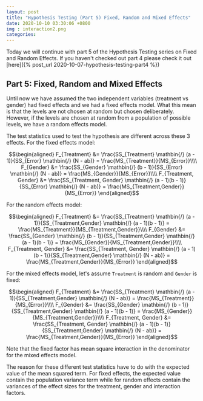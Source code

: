 ```yaml
---
layout: post
title: "Hypothesis Testing (Part 5) Fixed, Random and Mixed Effects"
date: 2020-10-10 03:30:06 +0800
img : interaction2.png
categories:
---
```

Today we will continue with part 5 of the Hypothesis Testing series on Fixed and Random Effects. If you haven't checked out part 4 please check it out [here]({% post_url 2020-10-07-hypothesis-testing-part4 %})

## Part 5: Fixed, Random and Mixed Effects

Until now we have assumed the two independent variables (treatment vs gender) had fixed effects and we had a fixed effects model. What this mean is that the levels are not chosen at random but chosen deliberately. However, if the levels are chosen at random from a population of possible levels, we have a random effects model.

The test statistics used to test the hypothesis are different across these 3 effects. For the fixed effects model:

$$\begin{aligned}
F_{Treatment} &= \frac{SS_{Treatment} \mathbin{/} (a - 1)}{SS_{Error} \mathbin{/} (N - ab)} = \frac{MS_{Treatment}}{MS_{Error}}\\\\
F_{Gender} &= \frac{SS_{Gender} \mathbin{/} (b - 1)}{SS_{Error} \mathbin{/} (N - ab)} = \frac{MS_{Gender}}{MS_{Error}}\\\\
F_{Treatment, Gender} &= \frac{SS_{Treatment, Gender} \mathbin{/} (a - 1)(b - 1)}{SS_{Error} \mathbin{/} (N - ab)} = \frac{MS_{Treatment,Gender}}{MS_{Error}}
\end{aligned}$$

For the random effects model:

$$\begin{aligned}
F_{Treatment} &= \frac{SS_{Treatment} \mathbin{/} (a - 1)}{SS_{Treatment,Gender} \mathbin{/} (a - 1)(b - 1)} = \frac{MS_{Treatment}}{MS_{Treatment,Gender}}\\\\
F_{Gender} &= \frac{SS_{Gender} \mathbin{/} (b - 1)}{SS_{Treatment,Gender} \mathbin{/} (a - 1)(b - 1)} = \frac{MS_{Gender}}{MS_{Treatment,Gender}}\\\\
F_{Treatment, Gender} &= \frac{SS_{Treatment, Gender} \mathbin{/} (a - 1)(b - 1)}{SS_{Treatment,Gender} \mathbin{/} (N - ab)} = \frac{MS_{Treatment,Gender}}{MS_{Error}}
\end{aligned}$$

For the mixed effects model, let's assume `Treatment` is random and `Gender` is fixed:

$$\begin{aligned}
F_{Treatment} &= \frac{SS_{Treatment} \mathbin{/} (a - 1)}{SS_{Treatment,Gender} \mathbin{/} (N - ab)} = \frac{MS_{Treatment}}{MS_{Error}}\\\\
F_{Gender} &= \frac{SS_{Gender} \mathbin{/} (b - 1)}{SS_{Treatment,Gender} \mathbin{/} (a - 1)(b - 1)} = \frac{MS_{Gender}}{MS_{Treatment,Gender}}\\\\
F_{Treatment, Gender} &= \frac{SS_{Treatment, Gender} \mathbin{/} (a - 1)(b - 1)}{SS_{Treatment,Gender} \mathbin{/} (N - ab)} = \frac{MS_{Treatment,Gender}}{MS_{Error}}
\end{aligned}$$

Note that the fixed factor has mean square interaction in the denominator for the mixed effects model.

The reason for these different test statistics have to do with the expected value of the mean squared term. For fixed effects, the expected value contain the population variance term while for random effects contain the variances of the effect sizes for the treatment, gender and interaction factors.

